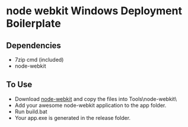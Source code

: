 node webkit Windows Deployment Boilerplate
==============

**Dependencies**
---------------
- 7zip cmd (included)
- node-webkit

**To Use**
----------
- Download [node-webkit](https://github.com/rogerwang/node-webkit "node-webkit") and copy the files into Tools\node-webkit\
- Add your awesome node-webkit application to the app folder.
- Run build.bat
- Your app.exe is generated in the release folder.